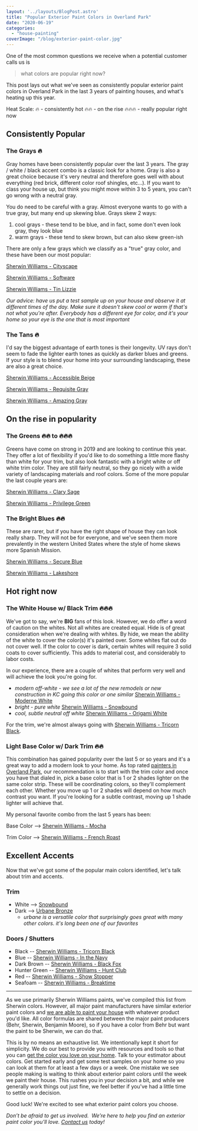 ```yaml
---
layout: '../layouts/BlogPost.astro'
title: "Popular Exterior Paint Colors in Overland Park"
date: "2020-06-19"
categories: 
  - "house-painting"
coverImage: "/blog/exterior-paint-color.jpg"
---
```


One of the most common questions we receive when a potential customer calls us is

> what colors are popular right now?

This post lays out what we've seen as consistently popular exterior paint colors in Overland Park in the last 3 years of painting houses, and what's heating up this year.

Heat Scale: 🔥 - consistently hot 🔥🔥 - on the rise 🔥🔥🔥 - really popular right now

## Consistently Popular

### The Grays 🔥

Gray homes have been consistently popular over the last 3 years. The gray / white / black accent combo is a classic look for a home. Gray is also a great choice because it's very neutral and therefore goes well with about everything (red brick, different color roof shingles, etc...). If you want to class your house up, but think you might move within 3 to 5 years, you can't go wrong with a neutral gray.

You do need to be careful with a gray. Almost everyone wants to go with a true gray, but many end up skewing blue. Grays skew 2 ways:

1. cool grays - these tend to be blue, and in fact, some don't even look gray, they look blue
2. warm grays - these tend to skew brown, but can also skew green-ish

There are only a few grays which we classify as a "true" gray color, and these have been our most popular:

[Sherwin Williams - Cityscape](https://www.sherwin-williams.com/homeowners/color/find-and-explore-colors/paint-colors-by-family/SW7067-cityscape)

[Sherwin Williams - Software](https://www.sherwin-williams.com/homeowners/color/find-and-explore-colors/paint-colors-by-family/SW7074-software)

[Sherwin Williams - Tin Lizzie](https://www.sherwin-williams.com/homeowners/color/find-and-explore-colors/paint-colors-by-family/SW9163-tin-lizzie)

_Our advice: have us put a test sample up on your house and observe it at different times of the day. Make sure it doesn't skew cool or warm if that's not what you're after. Everybody has a different eye for color, and it's your home so your eye is the one that is most important_

### The Tans 🔥

I'd say the biggest advantage of earth tones is their longevity. UV rays don't seem to fade the lighter earth tones as quickly as darker blues and greens. If your style is to blend your home into your surrounding landscaping, these are also a great choice.

[Sherwin Williams - Accessible Beige](https://www.sherwin-williams.com/homeowners/color/find-and-explore-colors/paint-colors-by-family/SW7036-accessible-beige)

[Sherwin Williams - Requisite Gray](https://www.sherwin-williams.com/homeowners/color/find-and-explore-colors/paint-colors-by-family/SW7023-requisite-gray)

[Sherwin Williams - Amazing Gray](https://www.sherwin-williams.com/homeowners/color/find-and-explore-colors/paint-colors-by-family/SW7044-amazing-gray)

## On the rise in popularity

### The Greens 🔥🔥 to 🔥🔥🔥

Greens have come on strong in 2019 and are looking to continue this year. They offer a lot of flexibility if you'd like to do something a little more flashy than white for your trim, but also look fantastic with a bright white or off white trim color. They are still fairly neutral, so they go nicely with a wide variety of landscaping materials and roof colors. Some of the more popular the last couple years are:

[Sherwin Williams - Clary Sage](https://www.sherwin-williams.com/homeowners/color/find-and-explore-colors/paint-colors-by-family/SW6178-clary-sage)

[Sherwin Williams - Privilege Green](https://www.sherwin-williams.com/homeowners/color/find-and-explore-colors/paint-colors-by-family/SW6193-privilege-green)

### The Bright Blues 🔥🔥

These are rarer, but if you have the right shape of house they can look really sharp. They will not be for everyone, and we've seen them more prevalently in the western United States where the style of home skews more Spanish Mission.

[Sherwin Williams - Secure Blue](https://www.sherwin-williams.com/homeowners/color/find-and-explore-colors/paint-colors-by-family/SW6530-revel-blue)

[Sherwin Williams - Lakeshore](https://www.sherwin-williams.com/homeowners/color/find-and-explore-colors/paint-colors-by-family/SW6494-lakeshore)

## Hot right now

### The White House w/ Black Trim 🔥🔥🔥

We've got to say, we're **BIG** fans of this look. However, we do offer a word of caution on the whites. Not all whites are created equal. Hide is of great consideration when we're dealing with whites. By hide, we mean the ability of the white to cover the color(s) it's painted over. Some whites flat out do not cover well. If the color to cover is dark, certain whites will require 3 solid coats to cover sufficiently. This adds to material cost, and considerably to labor costs.

In our experience, there are a couple of whites that perform very well and will achieve the look you're going for.

- _modern off-white - we see a lot of the new remodels or new construction in KC going this color or one similar_ [Sherwin Williams - Moderne White](https://www.sherwin-williams.com/homeowners/color/find-and-explore-colors/paint-colors-by-family/SW6168-moderne-white)
- _bright - pure white_ [Sherwin Williams - Snowbound](https://www.sherwin-williams.com/homeowners/color/find-and-explore-colors/paint-colors-by-family/SW7004-snowbound)
- _cool, subtle neutral off white_ [Sherwin Williams - Origami White](https://www.sherwin-williams.com/homeowners/color/find-and-explore-colors/paint-colors-by-family/SW7636-origami-white)

For the trim, we're almost always going with [Sherwin Williams - Tricorn Black](https://www.sherwin-williams.com/homeowners/color/find-and-explore-colors/paint-colors-by-family/SW6258-tricorn-black).

### Light Base Color w/ Dark Trim 🔥🔥

This combination has gained popularity over the last 5 or so years and it's a great way to add a modern look to your home. As top rated [painters in Overland Park](https://kansascity.bloggerlocal.com/reviews/overland-park/painters), our recommendation is to start with the trim color and once you have that dialed in, pick a base color that is 1 or 2 shades lighter on the same color strip. These will be coordinating colors, so they'll complement each other. Whether you move up 1 or 2 shades will depend on how much contrast you want. If you're looking for a subtle contrast, moving up 1 shade lighter will achieve that.

My personal favorite combo from the last 5 years has been:

Base Color --> [Sherwin Williams - Mocha](https://www.sherwin-williams.com/homeowners/color/find-and-explore-colors/paint-colors-by-family/SW6067-mocha)

Trim Color --> [Sherwin Williams - French Roast](https://www.sherwin-williams.com/homeowners/color/find-and-explore-colors/paint-colors-by-family/SW6069-french-roast)

## Excellent Accents

Now that we've got some of the popular main colors identified, let's talk about trim and accents.

### Trim

- White --> [Snowbound](https://www.sherwin-williams.com/homeowners/color/find-and-explore-colors/paint-colors-by-family/SW7004-snowbound)
- Dark --> [Urbane Bronze](https://www.sherwin-williams.com/homeowners/color/find-and-explore-colors/paint-colors-by-family/SW7048-urbane-bronze)
    - _urbane is a versatile color that surprisingly goes great with many other colors. it's long been one of our favorites_

### Doors / Shutters

- Black -- [Sherwin Williams - Tricorn Black](https://www.sherwin-williams.com/homeowners/color/find-and-explore-colors/paint-colors-by-family/SW6258-tricorn-black)
- Blue -- [Sherwin Williams - In the Navy](https://www.sherwin-williams.com/homeowners/color/find-and-explore-colors/paint-colors-by-family/SW9178-in-the-navy)
- Dark Brown -- [Sherwin Williams - Black Fox](https://www.sherwin-williams.com/homeowners/color/find-and-explore-colors/paint-colors-by-family/SW7020-black-fox)
- Hunter Green -- [Sherwin Williams - Hunt Club](https://www.sherwin-williams.com/homeowners/color/find-and-explore-colors/paint-colors-by-family/SW6468-hunt-club)
- Red -- [Sherwin Williams - Show Stopper](https://www.sherwin-williams.com/homeowners/color/find-and-explore-colors/paint-colors-by-family/SW7588-show-stopper)
- Seafoam -- [Sherwin Williams - Breaktime](https://www.sherwin-williams.com/homeowners/color/find-and-explore-colors/paint-colors-by-family/SW6463-breaktime)

* * *

As we use primarily Sherwin Williams paints, we've compiled this list from Sherwin colors. However, all major paint manufacturers have similar exterior paint colors and [we are able to paint your house](https://greatplainspaintingkc.com/exterior-painting-kansas-city/) with whatever product you'd like. All color formulas are shared between the major paint producers (Behr, Sherwin, Benjamin Moore), so if you have a color from Behr but want the paint to be Sherwin, we can do that.

This is by no means an exhaustive list. We intentionally kept it short for simplicity. We do our best to provide you with resources and tools so that you can [get the color you love on your home](https://greatplainspaintingkc.com/choosing-exterior-paint-color-kansas-city/). Talk to your estimator about colors. Get started early and get some test samples on your home so you can look at them for at least a few days or a week. One mistake we see people making is waiting to think about exterior paint colors until the week we paint their house. This rushes you in your decision a bit, and while we generally work things out just fine, we feel better if you've had a little time to settle on a decision.

Good luck! We're excited to see what exterior paint colors you choose.

_Don’t be afraid to get us involved.  We’re here to help you find an exterior paint color you’ll love. [Contact us](https://greatplainspaintingkc.com/contact/) today!_
